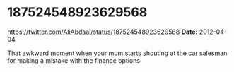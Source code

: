 # 187524548923629568
https://twitter.com/AliAbdaal/status/187524548923629568
**Date:** 2012-04-04

That awkward moment when your mum starts shouting at the car salesman for making a mistake with the finance options
